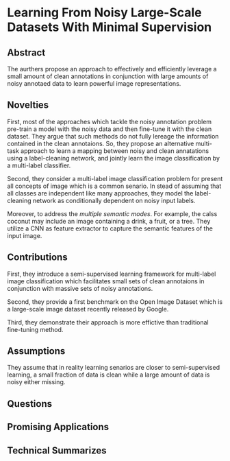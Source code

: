 # Learning From Noisy Large-Scale Datasets With Minimal Supervision

## Abstract
The aurthers propose an approach to effectively and efficiently leverage a small amount of clean annotations in conjunction with 
large amounts of noisy annotaed data to learn powerful image representations.

## Novelties
First, most of the approaches which tackle the noisy annotation problem pre-train a model with the noisy data 
and then fine-tune it with the clean dataset. They argue that such methods do not fully lereage the information contained in the clean annotaions.
So, they propose an alternative multi-task approach to learn a mapping between noisy and clean annatations using a label-cleaning network, 
and jointly learn the image classification by a multi-label classifier.

Second, they consider a multi-label image classification problem for present all concepts of image which is a common senario. In stead of assuming 
that all classes are independent like many approaches, they model the label-cleaning network as conditionally dependent on noisy input labels.

Moreover, to address the *multiple semantic modes*. For example, the calss coconut may include an image containing a drink, a fruit, or a tree. 
They utilize a CNN as feature extractor to capture the semantic features of the input image.

## Contributions
First, they introduce a semi-supervised learning framework for multi-label image classification which facilitates small sets of clean annotaions 
in conjunction with massive sets of noisy annotations.

Second, they provide a first benchmark on the Open Image Dataset which is a large-scale image dataset recently released by Google.

Third, they demonstrate their approach is more effictive than traditional fine-tuning method.

## Assumptions
They assume that in reality learning senarios are closer to semi-supervised learning, a small fraction of data is clean
while a large amount of data is noisy either missing.

## Questions 


## Promising Applications


## Technical Summarizes

